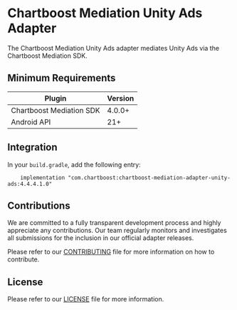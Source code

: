 # Chartboost Mediation Unity Ads Adapter

The Chartboost Mediation Unity Ads adapter mediates Unity Ads via the Chartboost Mediation SDK.

## Minimum Requirements

| Plugin                   | Version |
| ------------------------ | ------- |
| Chartboost Mediation SDK | 4.0.0+  |
| Android API              | 21+     |

## Integration

In your `build.gradle`, add the following entry:
```
    implementation "com.chartboost:chartboost-mediation-adapter-unity-ads:4.4.4.1.0"
```

## Contributions

We are committed to a fully transparent development process and highly appreciate any contributions. Our team regularly monitors and investigates all submissions for the inclusion in our official adapter releases.

Please refer to our [CONTRIBUTING](https://github.com/ChartBoost/chartboost-mediation-android-adapter-unity-ads/blob/main/CONTRIBUTING.md) file for more information on how to contribute.

## License

Please refer to our [LICENSE](https://github.com/ChartBoost/chartboost-mediation-android-adapter-unity-ads/blob/main/LICENSE.md) file for more information.
